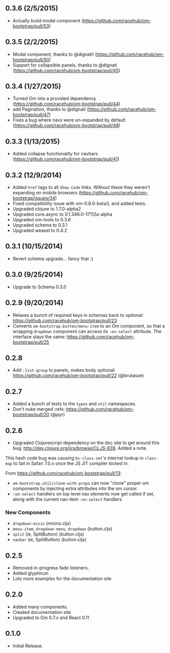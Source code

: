 ## 0.3.6 (2/5/2015)

- Actually build modal component (https://github.com/racehub/om-bootstrap/pull/53)

## 0.3.5 (2/2/2015)

- Modal component, thanks to @dignati! (https://github.com/racehub/om-bootstrap/pull/50)
- Support for collapsible panels, thanks to @dignati (https://github.com/racehub/om-bootstrap/pull/45)

## 0.3.4 (1/27/2015)

- Turned Om into a provided dependency (https://github.com/racehub/om-bootstrap/pull/44)
- add Pagination, thanks to @dignati (https://github.com/racehub/om-bootstrap/pull/47)
- Fixes a bug where navs were un-expanded by default (https://github.com/racehub/om-bootstrap/pull/48)

## 0.3.3 (1/13/2015)

- Added collapse functionality for navbars (https://github.com/racehub/om-bootstrap/pull/41)

## 0.3.2 (12/9/2014)

- Added `href` tags to all `Show Code` links. Without these they weren't expanding on mobile browsers (https://github.com/racehub/om-bootstrap/issues/34)
- Fixed compatibility issue with om-0.8.0-beta3, and added tests.
- Upgraded clojure to 1.7.0-alpha2
- Upgraded core.async to 0.1.346.0-17112a-alpha
- Upgraded om-tools to 0.3.6
- Upgraded schema to 0.3.1
- Upgraded weasel to 0.4.2

## 0.3.1 (10/15/2014)

- Revert schema upgrade... fancy that :)

## 0.3.0 (9/25/2014)

- Upgrade to Schema 0.3.0

## 0.2.9 (9/20/2014)

- Relaxes a bunch of required keys in schemas back to optional: https://github.com/racehub/om-bootstrap/pull/23
- Converts `om-bootstrap.button/menu-item` to an Om component, so that a wrapping `dropdown` component can access its `:on-select` attribute. The interface stays the same: https://github.com/racehub/om-bootstrap/pull/25

## 0.2.8

- Add `:list-group` to panels, makes body optional: https://github.com/racehub/om-bootstrap/pull/22 (@brutasse)

## 0.2.7

- Added a bunch of tests to the `types` and `util` namespaces.
- Don't nuke merged :refs: https://github.com/racehub/om-bootstrap/pull/20 (@pyr)

## 0.2.6

- Upgraded Clojurescript dependency on the doc site to get around this bug: http://dev.clojure.org/jira/browse/CLJS-839. Added a note.

This hash code bug was causing `bs-class-set`'s internal lookup in `class-map` to fail in Safari 7.0.x once the JS JIT compiler kicked in.

From https://github.com/racehub/om-bootstrap/pull/13:
- `om-bootstrap.util/clone-with-props` can now "clone" proper om components by injecting extra attributes into the om cursor.
- `:on-select` handlers on top level nav elements now get called if set, along with the current nav-item `:on-select` handlers

### New Components

- `dropdown-mixin` (mixins.cljs)
- `menu-item`, `dropdown-menu`, `dropdown` (button.cljs)
- `split` (ie, SplitButton) (button.cljs)
- `navbar` (ie, SplitButton) (button.cljs)

## 0.2.5

- Removed in-progress fade listeners.
- Added glyphicon
- Lots more examples for the documentation site

## 0.2.0

- Added many components.
- Created documentation site
- Upgraded to Om 0.7.x and React 0.11

## 0.1.0

* Initial Release.
